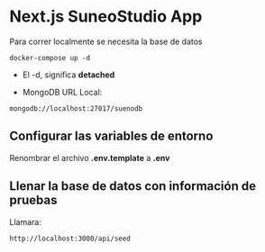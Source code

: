 # Next.js SuneoStudio App
Para correr localmente se necesita la base de datos
```
docker-compose up -d
```
* El -d, significa __detached__

* MongoDB URL Local:
```
mongodb://localhost:27017/suenodb
```

## Configurar las variables de entorno
Renombrar el archivo __.env.template__ a __.env__

## Llenar la base de datos con información de pruebas
Llamara:
```
http://localhost:3000/api/seed
```
